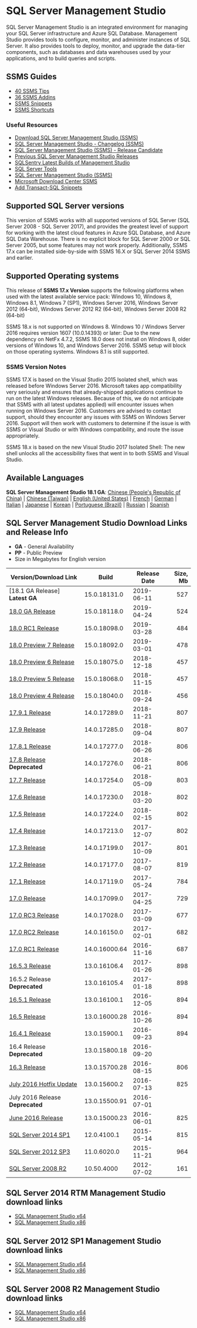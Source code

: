 # SQL Server Management Studio
SQL Server Management Studio is an integrated environment for managing your SQL Server infrastructure and Azure SQL Database.
Management Studio provides tools to configure, monitor, and administer instances of SQL Server.
It also provides tools to deploy, monitor, and upgrade the data-tier components, such as databases and data warehouses used by your applications, and to build queries and scripts.


## SSMS Guides
- [40 SSMS Tips](SSMS_Tips.md)
- [36 SSMS Addins](SSMS_Addins.md)
- [SSMS Snippets](SSMS_Snippets)
- [SSMS Shortcuts](SSMS_Shortcuts.md)

### Useful Resources
- [Download SQL Server Management Studio (SSMS)](https://docs.microsoft.com/en-us/sql/ssms/download-sql-server-management-studio-ssms)
- [SQL Server Management Studio - Changelog (SSMS)](https://docs.microsoft.com/en-us/sql/ssms/sql-server-management-studio-changelog-ssms)
- [SQL Server Management Studio (SSMS) - Release Candidate](https://docs.microsoft.com/en-us/sql/ssms/sql-server-management-studio-ssms-release-candidate)
- [Previous SQL Server Management Studio Releases](https://docs.microsoft.com/en-us/sql/ssms/previous-sql-server-management-studio-releases)
- [SQLSentry Latest Builds of Management Studio](http://blogs.sqlsentry.com/team-posts/latest-builds-management-studio/)
- [SQL Server Tools](https://docs.microsoft.com/en-us/sql/ssdt/sql-server-tools)
- [SQL Server Management Studio (SSMS)](https://docs.microsoft.com/en-us/sql/ssms/sql-server-management-studio-ssms)
- [Microsoft Download Center SSMS](https://www.microsoft.com/en-us/download/search.aspx?q=sql%20server%20management%20studio&p=0&r=10&t=&s=Relevancy~Descending)
- [Add Transact-SQL Snippets](https://docs.microsoft.com/en-us/sql/relational-databases/scripting/add-transact-sql-snippets)


## Supported SQL Server versions
This version of SSMS works with all supported versions of SQL Server (SQL Server 2008 - SQL Server 2017), and provides the greatest level of support for working with the latest cloud features in Azure SQL Database, and Azure SQL Data Warehouse.
There is no explicit block for SQL Server 2000 or SQL Server 2005, but some features may not work properly.
Additionally, SSMS 17.x can be installed side-by-side with SSMS 16.X or SQL Server 2014 SSMS and earlier.


## Supported Operating systems
This release of **SSMS 17.x Version** supports the following platforms when used with the latest available service pack: Windows 10, Windows 8, Windows 8.1, Windows 7 (SP1),  Windows Server 2016, Windows Server 2012 (64-bit), Windows Server 2012 R2 (64-bit), Windows Server 2008 R2 (64-bit)

SSMS 18.x is not supported on Windows 8. Windows 10 / Windows Server 2016 requires version 1607 (10.0.14393) or later:
Due to the new dependency on NetFx 4.7.2, SSMS 18.0 does not install on Windows 8, older versions of Windows 10, and Windows Server 2016. SSMS setup will block on those operating systems. Windows 8.1 is still supported.


### SSMS Version Notes
SSMS 17.X is based on the Visual Studio 2015 Isolated shell, which was released before Windows Server 2016.
Microsoft takes app compatibility very seriously and ensures that already-shipped applications continue to run on the latest Windows releases.
Because of this, we do not anticipate that SSMS with all latest updates applied) will encounter issues when running on Windows Server 2016.
Customers are advised to contact support, should they encounter any issues with SSMS on Windows Server 2016.
Support will then work with customers to determine if the issue is with SSMS or Visual Studio or with Windows compatibility, and route the issue appropriately.

SSMS 18.x is based on the new Visual Studio 2017 Isolated Shell: The new shell unlocks all the accessibility fixes that went in to both SSMS and Visual Studio.


## Available Languages
**SQL Server Management Studio 18.1 GA**:
 [Chinese (People's Republic of China)](https://go.microsoft.com/fwlink/?linkid=2094583&clcid=0x804) |
 [Chinese (Taiwan)](https://go.microsoft.com/fwlink/?linkid=2094583&clcid=0x404) |
 [English (United States)](https://go.microsoft.com/fwlink/?linkid=2094583&clcid=0x409) |
 [French](https://go.microsoft.com/fwlink/?linkid=2094583&clcid=0x40c) |
 [German](https://go.microsoft.com/fwlink/?linkid=2094583&clcid=0x407) |
 [Italian](https://go.microsoft.com/fwlink/?linkid=2094583&clcid=0x410) |
 [Japanese](https://go.microsoft.com/fwlink/?linkid=2094583&clcid=0x411) |
 [Korean](https://go.microsoft.com/fwlink/?linkid=2094583&clcid=0x412) |
 [Portuguese (Brazil)](https://go.microsoft.com/fwlink/?linkid=2094583&clcid=0x416) |
 [Russian](https://go.microsoft.com/fwlink/?linkid=2094583&clcid=0x419) |
 [Spanish](https://go.microsoft.com/fwlink/?linkid=2094583&clcid=0x40a)


## SQL Server Management Studio Download Links and Release Info
- **GA** - General Availability
- **PP** - Public Preview
- Size in Megabytes for English version

| Version/Download Link            | Build         | Release Date | Size, Mb |
| -------------------------------- | ------------- | ------------ | -------: |
| [18.1 GA Release] **Latest GA**  | 15.0.18131.0  | 2019-06-11   |      527 |
| [18.0 GA Release]                | 15.0.18118.0  | 2019-04-24   |      524 |
| [18.0 RC1 Release]               | 15.0.18098.0  | 2019-03-28   |      484 |
| [18.0 Preview 7 Release]         | 15.0.18092.0  | 2019-03-01   |      478 |
| [18.0 Preview 6 Release]         | 15.0.18075.0  | 2018-12-18   |      457 |
| [18.0 Preview 5 Release]         | 15.0.18068.0  | 2018-11-15   |      457 |
| [18.0 Preview 4 Release]         | 15.0.18040.0  | 2018-09-24   |      456 |
| [17.9.1 Release]                 | 14.0.17289.0  | 2018-11-21   |      807 |
| [17.9 Release]                   | 14.0.17285.0  | 2018-09-04   |      807 |
| [17.8.1 Release]                 | 14.0.17277.0  | 2018-06-26   |      806 |
| [17.8 Release] **Deprecated**    | 14.0.17276.0  | 2018-06-21   |      806 |
| [17.7 Release]                   | 14.0.17254.0  | 2018-05-09   |      803 |
| [17.6 Release]                   | 14.0.17230.0  | 2018-03-20   |      802 |
| [17.5 Release]                   | 14.0.17224.0  | 2018-02-15   |      802 |
| [17.4 Release]                   | 14.0.17213.0  | 2017-12-07   |      802 |
| [17.3 Release]                   | 14.0.17199.0  | 2017-10-09   |      801 |
| [17.2 Release]                   | 14.0.17177.0  | 2017-08-07   |      819 |
| [17.1 Release]                   | 14.0.17119.0  | 2017-05-24   |      784 |
| [17.0 Release]                   | 14.0.17099.0  | 2017-04-25   |      729 |
| [17.0 RC3 Release]               | 14.0.17028.0  | 2017-03-09   |      677 |
| [17.0 RC2 Release]               | 14.0.16150.0  | 2017-02-01   |      682 |
| [17.0 RC1 Release]               | 14.0.16000.64 | 2016-11-16   |      687 |
| [16.5.3 Release]                 | 13.0.16106.4  | 2017-01-26   |      898 |
| 16.5.2 Release **Deprecated**    | 13.0.16105.4  | 2017-01-18   |      898 |
| [16.5.1 Release]                 | 13.0.16100.1  | 2016-12-05   |      894 |
| [16.5 Release]                   | 13.0.16000.28 | 2016-10-26   |      894 |
| [16.4.1 Release]                 | 13.0.15900.1  | 2016-09-23   |      894 |
| 16.4 Release **Deprecated**      | 13.0.15800.18 | 2016-09-20   |          |
| [16.3 Release]                   | 13.0.15700.28 | 2016-08-15   |      806 |
| [July 2016 Hotfix Update]        | 13.0.15600.2  | 2016-07-13   |      825 |
| July 2016 Release **Deprecated** | 13.0.15500.91 | 2016-07-01   |          |
| [June 2016 Release]              | 13.0.15000.23 | 2016-06-01   |      825 |
| [SQL Server 2014 SP1]            | 12.0.4100.1   | 2015-05-14   |      815 |
| [SQL Server 2012 SP3]            | 11.0.6020.0   | 2015-11-21   |      964 |
| [SQL Server 2008 R2]             | 10.50.4000    | 2012-07-02   |      161 |

[18.0 GA Release]:https://go.microsoft.com/fwlink/?linkid=2094583
[18.0 RC1 Release]:https://go.microsoft.com/fwlink/?linkid=2085742
[18.0 Preview 7 Release]:https://go.microsoft.com/fwlink/?linkid=2078638
[18.0 Preview 6 Release]:https://go.microsoft.com/fwlink/?linkid=2052501
[18.0 Preview 5 Release]:https://go.microsoft.com/fwlink/?linkid=2041155
[18.0 Preview 4 Release]:https://go.microsoft.com/fwlink/?linkid=2014662
[17.9.1 Release]:https://go.microsoft.com/fwlink/?linkid=2043154
[17.9 Release]:https://go.microsoft.com/fwlink/?linkid=2014306
[17.8.1 Release]:https://go.microsoft.com/fwlink/?linkid=875802
[17.8 Release]:https://go.microsoft.com/fwlink/?linkid=875673
[17.7 Release]:https://go.microsoft.com/fwlink/?linkid=873126
[17.6 Release]:https://go.microsoft.com/fwlink/?linkid=870039
[17.5 Release]:https://go.microsoft.com/fwlink/?linkid=867670
[17.4 Release]:https://go.microsoft.com/fwlink/?linkid=864329
[17.3 Release]:https://go.microsoft.com/fwlink/?linkid=858904
[17.2 Release]:https://go.microsoft.com/fwlink/?linkid=854085
[17.1 Release]:https://go.microsoft.com/fwlink/?linkid=849819
[17.0 Release]:https://go.microsoft.com/fwlink/?linkid=847722
[17.0 RC3 Release]:https://go.microsoft.com/fwlink/?linkid=844503
[17.0 RC2 Release]:https://go.microsoft.com/fwlink/?linkid=840957
[17.0 RC1 Release]:https://go.microsoft.com/fwlink/?LinkID=835608
[16.5.3 Release]:https://go.microsoft.com/fwlink/?LinkID=840946
[16.5.1 Release]:https://go.microsoft.com/fwlink/?linkid=837453
[16.5 Release]:http://go.microsoft.com/fwlink/?linkid=832812
[16.4.1 Release]:http://go.microsoft.com/fwlink/?LinkID=828615
[16.3 Release]:http://go.microsoft.com/fwlink/?LinkID=824938
[July 2016 Hotfix Update]:http://go.microsoft.com/fwlink/?LinkID=822301
[June 2016 Release]:http://go.microsoft.com/fwlink/?LinkID=799832
[SQL Server 2014 SP1]:http://download.microsoft.com/download/1/5/6/156992E6-F7C7-4E55-833D-249BD2348138/ENU/x86/SQLManagementStudio_x86_ENU.exe
[SQL Server 2012 SP3]:http://download.microsoft.com/download/F/6/7/F673709C-D371-4A64-8BF9-C1DD73F60990/ENU/x86/SQLManagementStudio_x86_ENU.exe
[SQL Server 2008 R2]:https://www.microsoft.com/en-us/download/details.aspx?id=30438


## SQL Server 2014 RTM Management Studio download links
 - [SQL Management Studio x64](http://download.microsoft.com/download/E/A/E/EAE6F7FC-767A-4038-A954-49B8B05D04EB/MgmtStudio%2064BIT/SQLManagementStudio_x64_ENU.exe)
 - [SQL Management Studio x86](http://download.microsoft.com/download/E/A/E/EAE6F7FC-767A-4038-A954-49B8B05D04EB/MgmtStudio%2032BIT/SQLManagementStudio_x86_ENU.exe)


## SQL Server 2012 SP1 Management Studio download links
 - [SQL Management Studio x64](http://download.microsoft.com/download/8/D/D/8DD7BDBA-CEF7-4D8E-8C16-D9F69527F909/ENU/x64/SQLManagementStudio_x64_ENU.exe)
 - [SQL Management Studio x86](http://download.microsoft.com/download/8/D/D/8DD7BDBA-CEF7-4D8E-8C16-D9F69527F909/ENU/x86/SQLManagementStudio_x86_ENU.exe)


## SQL Server 2008 R2 Management Studio download links
 - [SQL Management Studio x64](http://download.microsoft.com/download/0/4/B/04BE03CD-EAF3-4797-9D8D-2E08E316C998/SQLManagementStudio_x64_ENU.exe)
 - [SQL Management Studio x86](http://download.microsoft.com/download/0/4/B/04BE03CD-EAF3-4797-9D8D-2E08E316C998/SQLManagementStudio_x86_ENU.exe)
